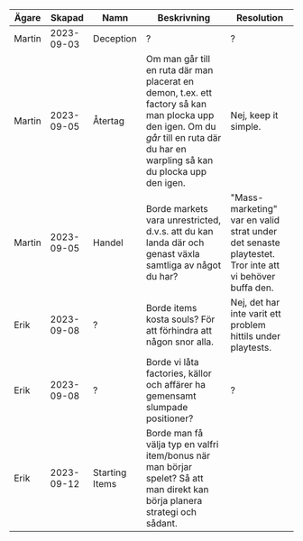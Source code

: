 | Ägare  | Skapad     | Namn      | Beskrivning                                                                                                                                                                         | Resolution                                                                                            |
| ------ | ---------- | --------- | ----------------------------------------------------------------------------------------------------------------------------------------------------------------------------------- | ----------------------------------------------------------------------------------------------------- |
| Martin | 2023-09-03 | Deception | ?                                                                                                                                                                                   | ?                                                                                                     |
| Martin | 2023-09-05 | Återtag   | Om man går till en ruta där man placerat en demon, t.ex. ett factory så kan man plocka upp den igen. Om du _går_ till en ruta där du har en warpling så kan du plocka upp den igen. | Nej, keep it simple.                                                                                  |
| Martin | 2023-09-05 | Handel    | Borde markets vara unrestricted, d.v.s. att du kan landa där och genast växla samtliga av något du har?                                                                             | "Mass-marketing" var en valid strat under det senaste playtestet. Tror inte att vi behöver buffa den. |
| Erik   | 2023-09-08 | ?         | Borde items kosta souls? För att förhindra att någon snor alla.                                                                                                                     | Nej, det har inte varit ett problem hittils under playtests.                                          |
| Erik   | 2023-09-08 | ?         | Borde vi låta factories, källor och affärer ha gemensamt slumpade positioner?                                                                                                       | ?                                                                                                     |
| Erik   | 2023-09-12 | Starting Items | Borde man få välja typ en valfri item/bonus när man börjar spelet? Så att man direkt kan börja planera strategi och sådant. |
